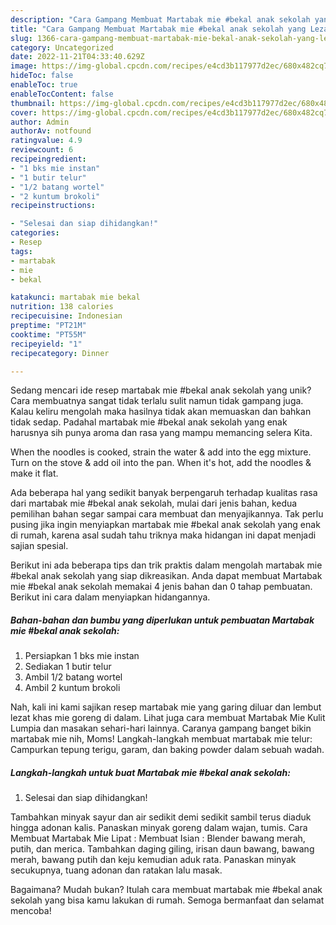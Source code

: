 ```yaml
---
description: "Cara Gampang Membuat Martabak mie #bekal anak sekolah yang Lezat"
title: "Cara Gampang Membuat Martabak mie #bekal anak sekolah yang Lezat"
slug: 1366-cara-gampang-membuat-martabak-mie-bekal-anak-sekolah-yang-lezat
category: Uncategorized
date: 2022-11-21T04:33:40.629Z
image: https://img-global.cpcdn.com/recipes/e4cd3b117977d2ec/680x482cq70/martabak-mie-bekal-anak-sekolah-foto-resep-utama.jpg
hideToc: false
enableToc: true
enableTocContent: false
thumbnail: https://img-global.cpcdn.com/recipes/e4cd3b117977d2ec/680x482cq70/martabak-mie-bekal-anak-sekolah-foto-resep-utama.jpg
cover: https://img-global.cpcdn.com/recipes/e4cd3b117977d2ec/680x482cq70/martabak-mie-bekal-anak-sekolah-foto-resep-utama.jpg
author: Admin
authorAv: notfound
ratingvalue: 4.9
reviewcount: 6
recipeingredient:
- "1 bks mie instan"
- "1 butir telur"
- "1/2 batang wortel"
- "2 kuntum brokoli"
recipeinstructions:

- "Selesai dan siap dihidangkan!"
categories:
- Resep
tags:
- martabak
- mie
- bekal

katakunci: martabak mie bekal 
nutrition: 138 calories
recipecuisine: Indonesian
preptime: "PT21M"
cooktime: "PT55M"
recipeyield: "1"
recipecategory: Dinner

---
```





Sedang mencari ide resep martabak mie #bekal anak sekolah yang unik? Cara membuatnya sangat tidak terlalu sulit namun tidak gampang juga. Kalau keliru mengolah maka hasilnya tidak akan memuaskan dan bahkan tidak sedap. Padahal martabak mie #bekal anak sekolah yang enak harusnya sih punya aroma dan rasa yang mampu memancing selera Kita.





When the noodles is cooked, strain the water &amp; add into the egg mixture. Turn on the stove &amp; add oil into the pan. When it&#39;s hot, add the noodles &amp; make it flat.

Ada beberapa hal yang sedikit banyak berpengaruh terhadap kualitas rasa dari martabak mie #bekal anak sekolah, mulai dari jenis bahan, kedua pemilihan bahan segar sampai cara membuat dan menyajikannya. Tak perlu pusing jika ingin menyiapkan martabak mie #bekal anak sekolah yang enak di rumah, karena asal sudah tahu triknya maka hidangan ini dapat menjadi sajian spesial.






Berikut ini ada beberapa tips dan trik praktis dalam mengolah martabak mie #bekal anak sekolah yang siap dikreasikan. Anda dapat membuat Martabak mie #bekal anak sekolah memakai 4 jenis bahan dan 0 tahap pembuatan. Berikut ini cara dalam menyiapkan hidangannya.

<!--inarticleads1-->

##### Bahan-bahan dan bumbu yang diperlukan untuk pembuatan Martabak mie #bekal anak sekolah:

1. Persiapkan 1 bks mie instan
1. Sediakan 1 butir telur
1. Ambil 1/2 batang wortel
1. Ambil 2 kuntum brokoli


Nah, kali ini kami sajikan resep martabak mie yang garing diluar dan lembut lezat khas mie goreng di dalam. Lihat juga cara membuat Martabak Mie Kulit Lumpia dan masakan sehari-hari lainnya. Caranya gampang banget bikin martabak mie nih, Moms! Langkah-langkah membuat martabak mie telur: Campurkan tepung terigu, garam, dan baking powder dalam sebuah wadah. 

<!--inarticleads2-->

##### Langkah-langkah untuk buat Martabak mie #bekal anak sekolah:


1. Selesai dan siap dihidangkan!

Tambahkan minyak sayur dan air sedikit demi sedikit sambil terus diaduk hingga adonan kalis. Panaskan minyak goreng dalam wajan, tumis. Cara Membuat Martabak Mie Lipat : Membuat Isian : Blender bawang merah, putih, dan merica. Tambahkan daging giling, irisan daun bawang, bawang merah, bawang putih dan keju kemudian aduk rata. Panaskan minyak secukupnya, tuang adonan dan ratakan lalu masak. 

Bagaimana? Mudah bukan? Itulah cara membuat martabak mie #bekal anak sekolah yang bisa kamu lakukan di rumah. Semoga bermanfaat dan selamat mencoba!
